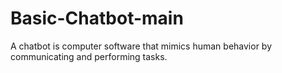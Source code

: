 # Basic-Chatbot-main
A chatbot is computer software that mimics human behavior by communicating and performing tasks.
